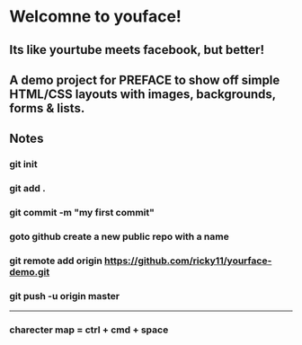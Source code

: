 # Welcomne to youface!

## Its like yourtube meets facebook, but better!

## A demo project for PREFACE to show off simple HTML/CSS layouts with images, backgrounds, forms & lists.

## Notes
### git init
### git add .
### git commit -m "my first commit"

### goto github create a new public repo with a name

### git remote add origin https://github.com/ricky11/yourface-demo.git

### git push -u origin master



---
### charecter map = ctrl + cmd + space
